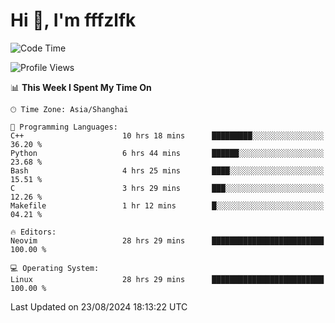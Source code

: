 # Hi 👋, I'm fffzlfk

<!--START_SECTION:waka-->
![Code Time](http://img.shields.io/badge/Code%20Time-933%20hrs%202%20mins-blue)

![Profile Views](http://img.shields.io/badge/Profile%20Views-0-blue)

📊 **This Week I Spent My Time On** 

```text
🕑︎ Time Zone: Asia/Shanghai

💬 Programming Languages: 
C++                      10 hrs 18 mins      █████████░░░░░░░░░░░░░░░░   36.20 % 
Python                   6 hrs 44 mins       ██████░░░░░░░░░░░░░░░░░░░   23.68 % 
Bash                     4 hrs 25 mins       ████░░░░░░░░░░░░░░░░░░░░░   15.51 % 
C                        3 hrs 29 mins       ███░░░░░░░░░░░░░░░░░░░░░░   12.26 % 
Makefile                 1 hr 12 mins        █░░░░░░░░░░░░░░░░░░░░░░░░   04.21 % 

🔥 Editors: 
Neovim                   28 hrs 29 mins      █████████████████████████   100.00 % 

💻 Operating System: 
Linux                    28 hrs 29 mins      █████████████████████████   100.00 % 
```


 Last Updated on 23/08/2024 18:13:22 UTC
<!--END_SECTION:waka-->
